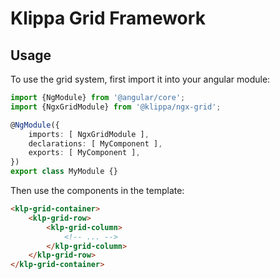 # Klippa Grid Framework

## Usage
To use the grid system, first import it into your angular module:

```ts
import {NgModule} from '@angular/core';
import {NgxGridModule} from '@klippa/ngx-grid';

@NgModule({
	imports: [ NgxGridModule ],
	declarations: [ MyComponent ],
	exports: [ MyComponent ],
})
export class MyModule {}
```

Then use the components in the template:

```html
<klp-grid-container>
	<klp-grid-row>
		<klp-grid-column>
			<!-- ... -->
		</klp-grid-column>
	</klp-grid-row>
</klp-grid-container>
```

